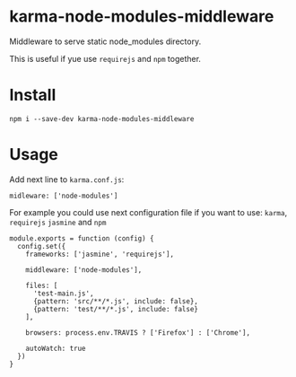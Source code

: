# karma-node-modules-middleware

Middleware to serve static node_modules directory.
 
This is useful if yue use `requirejs` and `npm` together.

# Install

```
npm i --save-dev karma-node-modules-middleware
```

# Usage

Add next line to `karma.conf.js`:

```
midleware: ['node-modules']
```

For example you could use next configuration file if you want to use: `karma`, `requirejs` `jasmine` and `npm`

```
module.exports = function (config) {
  config.set({
    frameworks: ['jasmine', 'requirejs'],

    middleware: ['node-modules'],

    files: [
      'test-main.js',
      {pattern: 'src/**/*.js', include: false},
      {pattern: 'test/**/*.js', include: false}
    ],

    browsers: process.env.TRAVIS ? ['Firefox'] : ['Chrome'],

    autoWatch: true
  })
}

```

